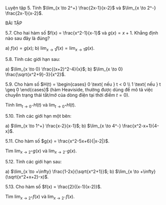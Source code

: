 Luyện tập 5. Tính $\lim_{x \to 2^+} \frac{2x-1}{x-2}$ và $\lim_{x \to 2^-} \frac{2x-1}{x-2}$.

BÀI TẬP

5.7. Cho hai hàm số $f(x) = \frac{x^2-1}{x-1}$ và $g(x) = x+1$. Khẳng định nào sau đây là đúng?

a) $f(x) = g(x)$;
b) $\lim_{x \to 1} f(x) = \lim_{x \to 1} g(x)$.

5.8. Tính các giới hạn sau:

a) $\lim_{x \to 0} \frac{(x+2)^2-4}{x}$;
b) $\lim_{x \to 0} \frac{\sqrt{x^2+9}-3}{x^2}$.

5.9. Cho hàm số $H(t) = \begin{cases} 0 \text{ nếu } t < 0 \\ 1 \text{ nếu } t \geq 0 \end{cases}$ (hàm Heaviside, thường được dùng để mô tả việc chuyển trạng thái tắt/mở của dòng điện tại thời điểm $t = 0$).

Tính $\lim_{t \to 0^-} H(t)$ và $\lim_{t \to 0^+} H(t)$.

5.10. Tính các giới hạn một bên:

a) $\lim_{x \to 1^+} \frac{x-2}{x-1}$;
b) $\lim_{x \to 4^-} \frac{x^2-x+1}{4-x}$.

5.11. Cho hàm số $g(x) = \frac{x^2-5x+6}{|x-2|}$.

Tìm $\lim_{x \to 2^+} g(x)$ và $\lim_{x \to 2^-} g(x)$.

5.12. Tính các giới hạn sau:

a) $\lim_{x \to +\infty} \frac{1-2x}{\sqrt{x^2+1}}$;
b) $\lim_{x \to +\infty} (\sqrt{x^2+x+2}-x)$.

5.13. Cho hàm số $f(x) = \frac{2}{(x-1)(x-2)}$.

Tìm $\lim_{x \to 2^+} f(x)$ và $\lim_{x \to 2^-} f(x)$.